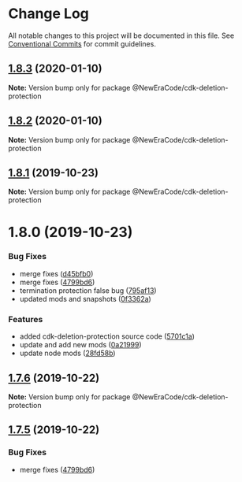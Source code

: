 # Change Log

All notable changes to this project will be documented in this file.
See [Conventional Commits](https://conventionalcommits.org) for commit guidelines.

## [1.8.3](https://github.com/NewEraCodeRepo/nec-cdk-components/compare/v1.8.2...v1.8.3) (2020-01-10)

**Note:** Version bump only for package @NewEraCode/cdk-deletion-protection





## [1.8.2](https://github.com/NewEraCodeRepo/nec-cdk-components/compare/v1.8.1...v1.8.2) (2020-01-10)

**Note:** Version bump only for package @NewEraCode/cdk-deletion-protection





## [1.8.1](https://github.com/NewEraCodeRepo/nec-cdk-components/compare/v1.8.0...v1.8.1) (2019-10-23)

**Note:** Version bump only for package @NewEraCode/cdk-deletion-protection





# 1.8.0 (2019-10-23)


### Bug Fixes

* merge fixes ([d45bfb0](https://github.com/NewEraCodeRepo/nec-cdk-components/commit/d45bfb04a6cab25f96ac5e3ee895aa72cd223139))
* merge fixes ([4799bd6](https://github.com/NewEraCodeRepo/nec-cdk-components/commit/4799bd6df82839b43e19d40be99f378352d05c74))
* termination protection false bug ([795af13](https://github.com/NewEraCodeRepo/nec-cdk-components/commit/795af130f49ed1700cb4da651ea2cb514cb1c3e1))
* updated mods and snapshots ([0f3362a](https://github.com/NewEraCodeRepo/nec-cdk-components/commit/0f3362ac7a298bd2d6208e12a6faefabd6eb1dfb))


### Features

* added cdk-deletion-protection source code ([5701c1a](https://github.com/NewEraCodeRepo/nec-cdk-components/commit/5701c1a191ad2bfc13c506b94f8e1096287965ac))
* update and add new mods ([0a21999](https://github.com/NewEraCodeRepo/nec-cdk-components/commit/0a21999e9ade9130b52eacbabae9e2d635436987))
* update node mods ([28fd58b](https://github.com/NewEraCodeRepo/nec-cdk-components/commit/28fd58be5049d474db9dd60a308e03d834bfd8f0))





## [1.7.6](https://github.com/NewEraCodeRepo/nec-cdk-components/compare/v1.7.5...v1.7.6) (2019-10-22)

**Note:** Version bump only for package @NewEraCode/cdk-deletion-protection





## [1.7.5](https://github.com/NewEraCodeRepo/nec-cdk-components/compare/v1.7.2...v1.7.5) (2019-10-22)


### Bug Fixes

* merge fixes ([4799bd6](https://github.com/NewEraCodeRepo/nec-cdk-components/commit/4799bd6df82839b43e19d40be99f378352d05c74))
